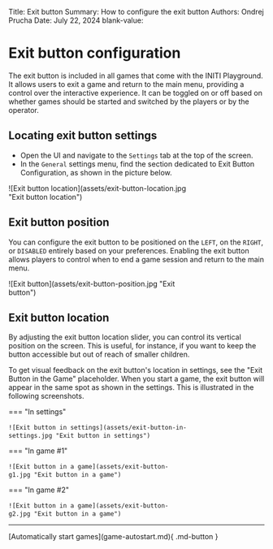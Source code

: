 Title:   Exit button
Summary: How to configure the exit button
Authors: Ondrej Prucha
Date:    July 22, 2024
blank-value:

# Exit button configuration

The exit button is included in all games that come with the INITI Playground. It allows users to exit a game and return to the main menu, providing a control over the interactive experience. It can be toggled on or off based on whether games should be started and switched by the players or by the operator.

## Locating exit button settings

- Open the UI and navigate to the `Settings` tab at the top of the screen.
- In the `General` settings menu, find the section dedicated to Exit Button Configuration, as shown in the picture below.

<div style='width: 70%' class="center" markdown>
![Exit button location](assets/exit-button-location.jpg "Exit button location")
</div>

## Exit button position

You can configure the exit button to be positioned on the `LEFT`, on the `RIGHT`, or `DISABLED` entirely based on your preferences. Enabling the exit button allows players to control when to end a game session and return to the main menu.

<div style='width: 70%' class="center" markdown>
![Exit button](assets/exit-button-position.jpg "Exit button")
</div>


## Exit button location

By adjusting the exit button location slider, you can control its vertical position on the screen. This is useful, for instance, if you want to keep the button accessible but out of reach of smaller children.

To get visual feedback on the exit button's location in settings, see the "Exit Button in the Game" placeholder. When you start a game, the exit button will appear in the same spot as shown in the settings. This is illustrated in the following screenshots.


<div class="center" style='width: 70%' markdown>

=== "In settings"

    ![Exit button in settings](assets/exit-button-in-settings.jpg "Exit button in settings")

=== "In game #1"

    ![Exit button in a game](assets/exit-button-g1.jpg "Exit button in a game")

=== "In game #2"

    ![Exit button in a game](assets/exit-button-g2.jpg "Exit button in a game")

</div>

----


<div class="center" markdown>
[Automatically start games](game-autostart.md){ .md-button }
</div>

<br />